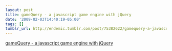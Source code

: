 ```yaml
---
layout: post
title: gameQuery - a javascript game engine with jQuery
date: '2009-02-03T14:40:19-05:00'
tags: []
tumblr_url: http://endemic.tumblr.com/post/75382622/gamequery-a-javascript-game-engine-with-jquery
---
```

[gameQuery - a javascript game engine with jQuery](http://gamequery.onaluf.org/)  
